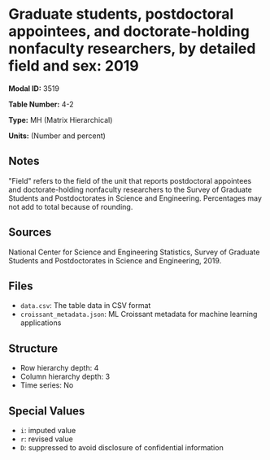 # Graduate students, postdoctoral appointees, and doctorate-holding nonfaculty researchers, by detailed field and sex: 2019

**Modal ID:** 3519

**Table Number:** 4-2

**Type:** MH (Matrix Hierarchical)

**Units:** (Number and percent)

## Notes

"Field" refers to the field of the unit that reports postdoctoral appointees and doctorate-holding nonfaculty researchers to the Survey of Graduate Students and Postdoctorates in Science and Engineering. Percentages may not add to total because of rounding.

## Sources

National Center for Science and Engineering Statistics, Survey of Graduate Students and Postdoctorates in Science and Engineering, 2019.

## Files

- `data.csv`: The table data in CSV format
- `croissant_metadata.json`: ML Croissant metadata for machine learning applications

## Structure

- Row hierarchy depth: 4
- Column hierarchy depth: 3
- Time series: No

## Special Values

- `i`: imputed value
- `r`: revised value
- `D`: suppressed to avoid disclosure of confidential information
